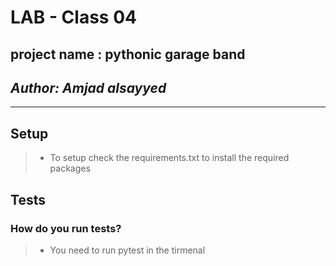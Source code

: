 # LAB - Class 04

## project name : pythonic garage band

## **_Author: Amjad alsayyed_**

---

## Setup

> - To setup check the requirements.txt to install the required packages

## Tests

### How do you run tests?

> - You need to run pytest in the tirmenal

